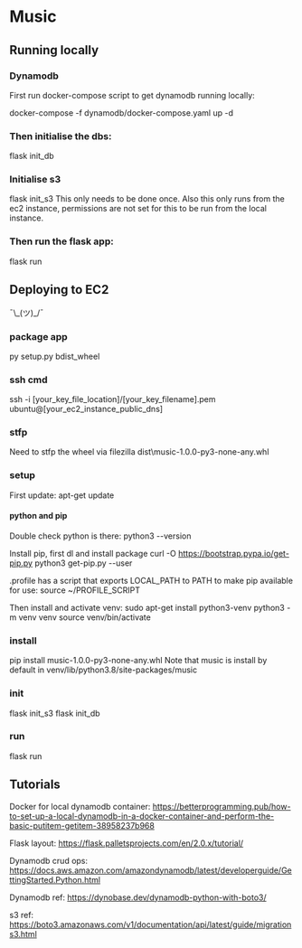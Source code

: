 # Music

## Running locally
### Dynamodb 
First run docker-compose script to get dynamodb running locally:

docker-compose -f dynamodb/docker-compose.yaml up -d

### Then initialise the dbs:
flask init_db

### Initialise s3
flask init_s3
This only needs to be done once. Also this only runs from the ec2 instance, permissions are not set for this to be run from the local instance.

### Then run the flask app:
flask run

## Deploying to EC2
¯\\\_(ツ)\_/¯

### package app
py setup.py bdist_wheel

### ssh cmd
ssh -i [your_key_file_location]/[your_key_filename].pem ubuntu@[your_ec2_instance_public_dns]

### stfp
Need to stfp the wheel via filezilla
dist\music-1.0.0-py3-none-any.whl

### setup
First update:
apt-get update

#### python and pip
Double check python is there:
python3 --version

Install pip, first dl and install package
curl -O https://bootstrap.pypa.io/get-pip.py
python3 get-pip.py --user

.profile has a script that exports LOCAL_PATH to PATH to make pip available for use:
source ~/PROFILE_SCRIPT

Then install and activate venv:
sudo apt-get install python3-venv
python3 -m venv venv
source venv/bin/activate

### install
pip install music-1.0.0-py3-none-any.whl
Note that music is install by default in venv/lib/python3.8/site-packages/music

### init
flask init_s3
flask init_db

### run 
flask run

## Tutorials
Docker for local dynamodb container:
https://betterprogramming.pub/how-to-set-up-a-local-dynamodb-in-a-docker-container-and-perform-the-basic-putitem-getitem-38958237b968

Flask layout:
https://flask.palletsprojects.com/en/2.0.x/tutorial/

Dynamodb crud ops:
https://docs.aws.amazon.com/amazondynamodb/latest/developerguide/GettingStarted.Python.html

Dynamodb ref:
https://dynobase.dev/dynamodb-python-with-boto3/

s3 ref:
https://boto3.amazonaws.com/v1/documentation/api/latest/guide/migrations3.html